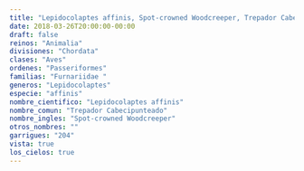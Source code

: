 ```yaml
---
title: "Lepidocolaptes affinis, Spot-crowned Woodcreeper, Trepador Cabecipunteado"
date: 2018-03-26T20:00:00-00:00
draft: false
reinos: "Animalia"
divisiones: "Chordata"
clases: "Aves"
ordenes: "Passeriformes"
familias: "Furnariidae "
generos: "Lepidocolaptes"
especie: "affinis"
nombre_cientifico: "Lepidocolaptes affinis"
nombre_comun: "Trepador Cabecipunteado"
nombre_ingles: "Spot-crowned Woodcreeper"
otros_nombres: ""
garrigues: "204"
vista: true
los_cielos: true
---
```

